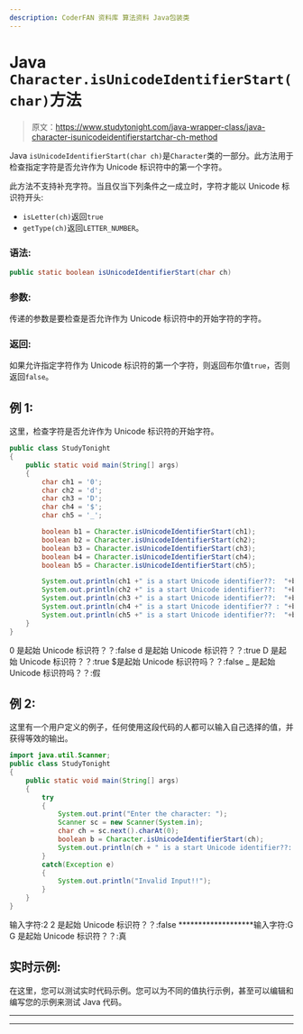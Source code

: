 ```yaml
---
description: CoderFAN 资料库 算法资料 Java包装类
---
```


# Java `Character.isUnicodeIdentifierStart(char)`方法

> 原文：<https://www.studytonight.com/java-wrapper-class/java-character-isunicodeidentifierstartchar-ch-method>

Java `isUnicodeIdentifierStart(char ch)`是`Character`类的一部分。此方法用于检查指定字符是否允许作为 Unicode 标识符中的第一个字符。

此方法不支持补充字符。当且仅当下列条件之一成立时，字符才能以 Unicode 标识符开头:

*   `isLetter(ch)`返回`true`
*   `getType(ch)`返回`LETTER_NUMBER`。

### 语法:

```java
public static boolean isUnicodeIdentifierStart(char ch)
```

### 参数:

传递的参数是要检查是否允许作为 Unicode 标识符中的开始字符的字符。

### 返回:

如果允许指定字符作为 Unicode 标识符的第一个字符，则返回布尔值`true`，否则返回`false`。

## 例 1:

这里，检查字符是否允许作为 Unicode 标识符的开始字符。

```java
public class StudyTonight
{  
	public static void main(String[] args)
	{  
		char ch1 = '0';  
		char ch2 = 'd';  
		char ch3 = 'D';  
		char ch4 = '$';   
		char ch5 = '_';  

		boolean b1 = Character.isUnicodeIdentifierStart(ch1);  
		boolean b2 = Character.isUnicodeIdentifierStart(ch2);  
		boolean b3 = Character.isUnicodeIdentifierStart(ch3);  
		boolean b4 = Character.isUnicodeIdentifierStart(ch4);  
		boolean b5 = Character.isUnicodeIdentifierStart(ch5);  

		System.out.println(ch1 +" is a start Unicode identifier??:  "+b1);  
		System.out.println(ch2 +" is a start Unicode identifier??:  "+b2);  
		System.out.println(ch3 +" is a start Unicode identifier??:  "+b3);  
		System.out.println(ch4 +" is a start Unicode identifier?? : "+b4);  
		System.out.println(ch5 +" is a start Unicode identifier??:  "+b5);  
	}  
} 
```

0 是起始 Unicode 标识符？？:false
d 是起始 Unicode 标识符？？:true
D 是起始 Unicode 标识符？？:true
$是起始 Unicode 标识符吗？？:false
_ 是起始 Unicode 标识符吗？？:假

## 例 2:

这里有一个用户定义的例子，任何使用这段代码的人都可以输入自己选择的值，并获得等效的输出。

```java
import java.util.Scanner; 
public class StudyTonight
{  
	public static void main(String[] args)
	{  
		try
		{
			System.out.print("Enter the character: ");  
			Scanner sc = new Scanner(System.in);         
			char ch = sc.next().charAt(0);  
			boolean b = Character.isUnicodeIdentifierStart(ch);
			System.out.println(ch + " is a start Unicode identifier??: "+b);
		}
		catch(Exception e)
		{
			System.out.println("Invalid Input!!");
		}
	}  
} 
```

输入字符:2
2 是起始 Unicode 标识符？？:false
*******************输入字符:G
G 是起始 Unicode 标识符？？:真

## 实时示例:

在这里，您可以测试实时代码示例。您可以为不同的值执行示例，甚至可以编辑和编写您的示例来测试 Java 代码。

* * *

* * *